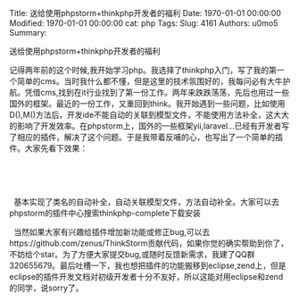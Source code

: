 Title: 送给使用phpstorm+thinkphp开发者的福利
Date: 1970-01-01 00:00:00
Modified: 1970-01-01 00:00:00
cat: php
Tags: 
Slug: 4161
Authors: u0mo5 
Summary: 

送给使用phpstorm+thinkphp开发者的福利
 


记得两年前的这个时候,我开始学习php。我选择了thinkphp入门，写了我的第一个简单的cms。当时我什么都不懂，但是这里的技术氛围好的，我每问必有大牛护航。凭借cms,找到在it行业找到了第一份工作。两年来跌跌荡荡，先后也用过一些国外的框架。最近的一份工作，又重回到think。我开始遇到一些问题，比如使用D(),M()方法后，开发ide不能自动的关联到模型文件，不能使用方法补全，这大大的影响了开发效率。在phpstorm上，国外的一些框架yii,laravel...已经有开发者写了相应的插件，解决了这个问题。于是我带着反哺的心，也写出了一个简单的插件。大家先看下效果：

 

 

 
基本实现了类名的自动补全，自动关联模型文件，方法自动补全。大家可以去phpstorm的插件中心搜索thinkphp-complete下载安装

 
当然如果大家有兴趣给插件增加新功能或修正bug,可以去https://github.com/zenus/ThinkStorm贡献代码，如果你觉的确实帮助到你了，不妨给个star。为了方便大家提交bug,或随时反馈新需求，我建了QQ群320655679。最后吐槽一下，我也想把插件的功能搬移到eclipse,zend上，但是eclipse的插件开发文档对初级开发者十分不友好，所以这能对用eclipse和zend的同学，说sorry了。




